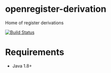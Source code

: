 # openregister-derivation
Home of register derivations

[![Build Status](https://travis-ci.org/openregister/openregister-derivation.svg?branch=master)](https://travis-ci.org/openregister/openregister-derivation)

# Requirements

- Java 1.8+